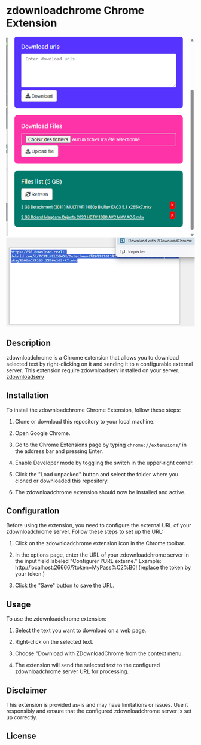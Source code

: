# zdownloadchrome Chrome Extension

![Screen 1](images/screen01.png)
![Screen 2](images/screen02.png)


## Description
zdownloadchrome is a Chrome extension that allows you to download selected text by right-clicking on it and sending it to a configurable external server.
This extension require zdownloadserv installed on your server.
[zdownloadserv](https://github.com/nervusdm/zdownloadserv)

## Installation

To install the zdownloadchrome Chrome Extension, follow these steps:

1. Clone or download this repository to your local machine.

2. Open Google Chrome.

3. Go to the Chrome Extensions page by typing `chrome://extensions/` in the address bar and pressing Enter.

4. Enable Developer mode by toggling the switch in the upper-right corner.

5. Click the "Load unpacked" button and select the folder where you cloned or downloaded this repository.

6. The zdownloadchrome extension should now be installed and active.

## Configuration

Before using the extension, you need to configure the external URL of your zdownloadchrome server. Follow these steps to set up the URL:

1. Click on the zdownloadchrome extension icon in the Chrome toolbar.

2. In the options page, enter the URL of your zdownloadchrome server in the input field labeled "Configurer l'URL externe."
Example:
http://localhost:26666/?token=MyPass%C2%B0!
(replace the token by your token.)
3. Click the "Save" button to save the URL.

## Usage

To use the zdownloadchrome extension:

1. Select the text you want to download on a web page.

2. Right-click on the selected text.

3. Choose "Download with ZDownloadChrome from the context menu.

4. The extension will send the selected text to the configured zdownloadchrome server URL for processing.




## Disclaimer

This extension is provided as-is and may have limitations or issues. Use it responsibly and ensure that the configured zdownloadchrome server is set up correctly.

## License

